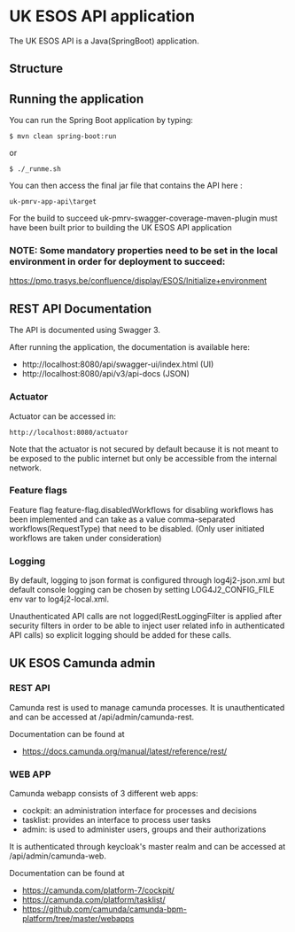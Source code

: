 # UK ESOS API application

The UK ESOS API is a Java(SpringBoot) application.

## Structure

## Running the application

You can run the Spring Boot application by typing:

    $ mvn clean spring-boot:run

or

    $ ./_runme.sh

You can then access the final jar file that contains the API here :

    uk-pmrv-app-api\target

For the build to succeed uk-pmrv-swagger-coverage-maven-plugin must have been built prior to building the UK ESOS API application

### NOTE: Some mandatory properties need to be set in the local environment in order for deployment to succeed:
https://pmo.trasys.be/confluence/display/ESOS/Initialize+environment

## REST API Documentation

The API is documented using Swagger 3.

After running the application, the documentation is available here:

- http://localhost:8080/api/swagger-ui/index.html (UI)
- http://localhost:8080/api/v3/api-docs (JSON)

### Actuator

Actuator can be accessed in:

```
http://localhost:8080/actuator
```

Note that the actuator is not secured by default because it is not meant to be
exposed to the public internet but only be accessible from the internal
network.

### Feature flags

Feature flag feature-flag.disabledWorkflows for disabling workflows has been implemented and can take as a value comma-separated workflows(RequestType) that need to be disabled. (Only user initiated workflows are taken under consideration)

### Logging

By default, logging to json format is configured through log4j2-json.xml but default console logging can be chosen by setting LOG4J2_CONFIG_FILE env var to log4j2-local.xml.

Unauthenticated API calls are not logged(RestLoggingFilter is applied after security filters in order to be able to inject user related info in authenticated API calls) so explicit logging should be added for these calls.

## UK ESOS Camunda admin

### REST API

Camunda rest is used to manage camunda processes. It is unauthenticated and can be accessed at /api/admin/camunda-rest.

Documentation can be found at
- https://docs.camunda.org/manual/latest/reference/rest/

### WEB APP

Camunda webapp consists of 3 different web apps:
- cockpit: an administration interface for processes and decisions
- tasklist: provides an interface to process user tasks
- admin: is used to administer users, groups and their authorizations 

It is authenticated through keycloak's master realm and can be accessed at /api/admin/camunda-web.

Documentation can be found at
- https://camunda.com/platform-7/cockpit/
- https://camunda.com/platform/tasklist/
- https://github.com/camunda/camunda-bpm-platform/tree/master/webapps


